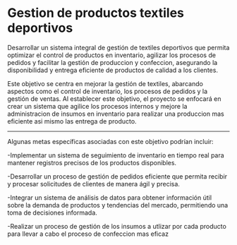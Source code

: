# Gestion de productos textiles deportivos
Desarrollar un sistema integral de gestión de textiles deportivos que permita optimizar el control de productos en inventario, agilizar los procesos de pedidos y facilitar la gestión de produccion y confeccion, asegurando la disponibilidad y entrega eficiente de productos de calidad a los clientes.

Este objetivo se centra en mejorar la gestión de textiles, abarcando aspectos como el control de inventario, los procesos de pedidos y la gestión de ventas. Al establecer este objetivo, el proyecto se enfocará en crear un sistema que agilice los procesos internos y mejore la administracion de insumos en inventario para realizar una produccion mas eficiente asi mismo las entrega de producto.

<hr>
Algunas metas específicas asociadas con este objetivo podrían incluir:


-Implementar un sistema de seguimiento de inventario en tiempo real para mantener registros precisos de los productos disponibles.

-Desarrollar un proceso de gestión de pedidos eficiente que permita recibir y procesar solicitudes de clientes de manera ágil y precisa.

-Integrar un sistema de análisis de datos para obtener información útil sobre la demanda de productos y tendencias del mercado, permitiendo una toma de decisiones informada.

-Realizar  un proceso de gestión de los insumos a utlizar por cada producto para llevar a cabo el proceso de confeccion mas eficaz